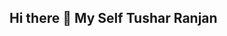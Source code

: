 ## Hi there 👋 My Self Tushar Ranjan 

<!--
**blitheLonewolf/blitheLonewolf** is a ✨ _special_ ✨ repository because its `README.md` (this file) appears on your GitHub profile.

Here are some ideas to get you started:

- ## 🔭 I’m currently working on ...
- 🌱 I’m currently learning ...
- 👯 I’m looking to collaborate on ...
- 🤔 I’m looking for help with ...
- 💬 Ask me about ...
- 📫 How to reach me: ...
- 😄 Pronouns: ...
- ⚡ Fun fact: ...
-->
